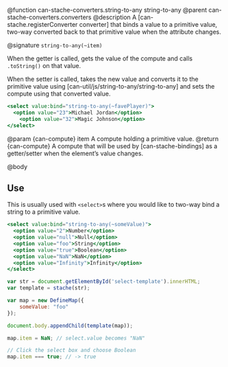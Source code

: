 @function can-stache-converters.string-to-any string-to-any
@parent can-stache-converters.converters
@description A [can-stache.registerConverter converter] that binds a value to a primitive value, two-way converted back to that primitive value when the attribute changes.

@signature `string-to-any(~item)`

When the getter is called, gets the value of the compute and calls `.toString()` on that value.

When the setter is called, takes the new value and converts it to the primitive value using [can-util/js/string-to-any/string-to-any] and sets the compute using that converted value.

```handlebars
<select value:bind="string-to-any(~favePlayer)">
  <option value="23">Michael Jordan</option>
	<option value="32">Magic Johnson</option>
</select>
```

@param {can-compute} item A compute holding a primitive value.
@return {can-compute} A compute that will be used by [can-stache-bindings] as a getter/setter when the element’s value changes.

@body

## Use

This is usually used with `<select>`s where you would like to two-way bind a string to a primitive value.

```handlebars
<select value:bind="string-to-any(~someValue)">
  <option value="2">Number</option>
  <option value="null">Null</option>
  <option value="foo">String</option>
  <option value="true">Boolean</option>
  <option value="NaN">NaN</option>
  <option value="Infinity">Infinity</option>
</select>
```

```js
var str = document.getElementById('select-template').innerHTML;
var template = stache(str);

var map = new DefineMap({
	someValue: "foo"
});

document.body.appendChild(template(map));

map.item = NaN; // select.value becomes "NaN"

// Click the select box and choose Boolean
map.item === true; // -> true
```

